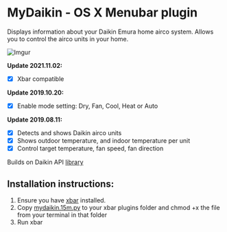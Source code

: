 
# MyDaikin - OS X Menubar plugin

Displays information about your Daikin Emura home airco system. Allows you to control the airco units in your home.

![Imgur](https://i.imgur.com/VTb32Si.png)


**Update 2021.11.02:**
- [X] Xbar compatible

**Update 2019.10.20:**
- [X] Enable mode setting: Dry, Fan, Cool, Heat or Auto

**Update 2019.08.11:**
- [X] Detects and shows Daikin airco units 
- [X] Shows outdoor temperature, and indoor temperature per unit
- [X] Control target temperature, fan speed, fan direction

Builds on Daikin API [library](https://github.com/ael-code/daikin-control)

## Installation instructions: 

1. Ensure you have [xbar](https://github.com/matryer/xbar/releases/latest) installed.
2. Copy [mydaikin.15m.py](mydaikin.15m.py) to your xbar plugins folder and chmod +x the file from your terminal in that folder
3. Run xbar
